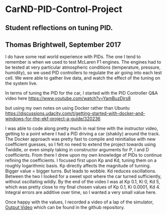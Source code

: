 # CarND-PID-Control-Project
## Student reflections on tuning PID.
## Thomas Brightwell, September 2017

I do have some real world experience with PIDs. The one I tend to remember is when we used to test McLaren F1 engines. The engines had to be tested at very particular atmospheric conditions (temperature, pressure, humidity), so we used PID controllers to regulate the air going into each test cell. We were able to gather live data, and watch the effect of the tuning on the system live.

In terms of tuning the PID for the car, I started with the PID Controller Q&A video here
https://www.youtube.com/watch?v=YamBuzDjrs8

but using my own notes on using Docker rather than Ubuntu
https://discussions.udacity.com/t/getting-started-with-docker-and-windows-for-the-ekf-project-a-guide/320236

I was able to code along pretty much in real time with the instructor video, getting to a point where I had a PID driving a car (shakily) around the track. The Docker approach was pretty fast to compile and reinitialise with new coefficient guesses, so I felt no need to extend the project towards using Twiddle, or even simply taking in constructor arguments for P, I and D coefficients.
From there I drew upon my own knowledge of PIDs to continue refining the coefficients.
I focused first upon Kp and Kd, tuning them on a roughly logarithmic basis. Kp directly affects the magnitude of turning. Bigger value = bigger turns. But leads to wobble. Kd reduces oscillations. Between the two I looked for a sweet spot where the car turned sufficiently, without oscillating wildly.
By the end of the video I was at Kp 0.1, Ki 0, Kd 5, which was pretty close to my final chosen values of Kp 0.1, Ki 0.0001, Kd 4. 
Integral errors are additive over time, so I wanted a very small value here.

Once happy with the values, I recorded a video of a lap of the simulator,
[Output Video](https://github.com/brightwellt/CarND-PID-Control-Project/output_video.mp4)
which can be found in the github repository.

